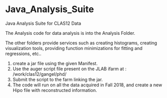 # Java_Analysis_Suite
Java Analysis Suite for CLAS12 Data

The Analysis code for data analysis is into the Analysis Folder.

The other folders provide services such as creating histograms, creating visualization tools, providing function minimizations for fitting and regressions, etc..


1) create a jar file using the given Manifest.
2) Use the auger script file present on the JLAB ifarm at : /work/clas12/gangel/phd/ 
3) Submit the script to the farm linking the jar.
4) The code will run on all the data acquired in Fall 2018, and create a new Hipo file with reconstructed information.

